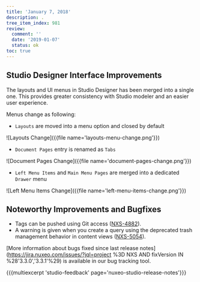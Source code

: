 ```yaml
---
title: 'January 7, 2018'
description: .
tree_item_index: 981
review:
  comment: ''
  date: '2019-01-07'
  status: ok
toc: true
---
```

<!--
{{! multiexcerpt name='summary-v3-3-1'}}
Studio Designer interface improvements.
{{! /multiexcerpt}}
-->
## Studio Designer Interface Improvements

The layouts and UI menus in Studio Designer has been merged into a single one. This provides greater consistency with Studio modeler and an easier user experience.

Menus change as following:
- `Layouts` are moved into a menu option and closed by default

![Layouts Change]({{file name='layouts-menu-change.png'}})

- `Document Pages` entry is renamed as `Tabs`

![Document Pages Change]({{file name='document-pages-change.png'}})

- `Left Menu Items` and `Main Menu Pages` are merged into a dedicated `Drawer` menu

![Left Menu Items Change]({{file name='left-menu-items-change.png'}})


## Noteworthy Improvements and Bugfixes

- Tags can be pushed using Git access ([NXS-4882](https://jira.nuxeo.com/browse/NXS-4882)).
- A warning is given when you create a query using the deprecated trash management behavior in content views ([NXS-5054](https://jira.nuxeo.com/browse/NXS-5054)).

[More information about bugs fixed since last release notes](https://jira.nuxeo.com/issues/?jql=project %3D NXS AND fixVersion IN %28'3.3.0','3.3.1'%29) is available in our bug tracking tool.

{{{multiexcerpt 'studio-feedback' page='nuxeo-studio-release-notes'}}}
